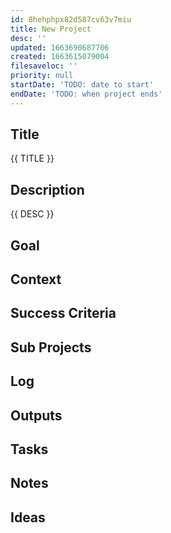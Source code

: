 ```yaml
---
id: 8hehphpx82d587cv63v7miu
title: New Project
desc: ''
updated: 1663690687706
created: 1663615079004
filesaveloc: ''
priority: null
startDate: 'TODO: date to start'
endDate: 'TODO: when project ends'
---
```


## Title
{{ TITLE }}

## Description
{{ DESC }}


## Goal
<!-- What are you trying to accomplish -->

## Context
<!-- Related Projects - Ideally build this into an automated "what's this building on/leading to" filler spot -->

## Success Criteria
<!-- milestones for this project -->

## Sub Projects
<!-- For larger projects, list out sub projects related-->

## Log
<!-- For longer projects, keep a rough log of major events-->

## Outputs
<!-- any outputs that were generated from this project. eg. slides, videos, etc-->

<!-- Everything below this line is work needed to achieve the stated goal-->

## Tasks
<!-- use this space to track current tasks. alternatively, you can also link to your daily journal note -->

## Notes
<!-- use this space for arbitrary notes -->

## Ideas
<!-- relevant thoughts, ideas, or resources -->

